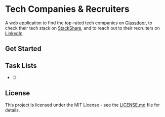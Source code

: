 # Tech Companies & Recruiters

A web application to find the top-rated tech companies on [Glassdoor](https://www.glassdoor.com), to check their tech stack on [StackShare](https://stackshare.io), and to reach out to their recruiters on [LinkedIn](https://www.linkedin.com).

## Get Started

## Task Lists
- [ ] 

## License

This project is licensed under the MIT License - see the [LICENSE.md](LICENSE.md) file for details.

